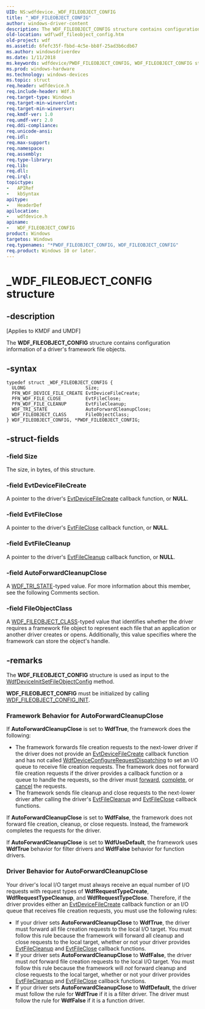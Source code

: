 ```yaml
---
UID: NS:wdfdevice._WDF_FILEOBJECT_CONFIG
title: "_WDF_FILEOBJECT_CONFIG"
author: windows-driver-content
description: The WDF_FILEOBJECT_CONFIG structure contains configuration information of a driver's framework file objects.
old-location: wdf\wdf_fileobject_config.htm
old-project: wdf
ms.assetid: 6fefc35f-fbbd-4c5e-bb8f-25ad3b6cdb67
ms.author: windowsdriverdev
ms.date: 1/11/2018
ms.keywords: wdfdevice/PWDF_FILEOBJECT_CONFIG, WDF_FILEOBJECT_CONFIG structure, DFDeviceObjectGeneralRef_5f843338-f299-48d3-80ad-d5d35c122d0f.xml, *PWDF_FILEOBJECT_CONFIG, WDF_FILEOBJECT_CONFIG, wdfdevice/WDF_FILEOBJECT_CONFIG, PWDF_FILEOBJECT_CONFIG structure pointer, kmdf.wdf_fileobject_config, PWDF_FILEOBJECT_CONFIG, wdf.wdf_fileobject_config, _WDF_FILEOBJECT_CONFIG
ms.prod: windows-hardware
ms.technology: windows-devices
ms.topic: struct
req.header: wdfdevice.h
req.include-header: Wdf.h
req.target-type: Windows
req.target-min-winverclnt: 
req.target-min-winversvr: 
req.kmdf-ver: 1.0
req.umdf-ver: 2.0
req.ddi-compliance: 
req.unicode-ansi: 
req.idl: 
req.max-support: 
req.namespace: 
req.assembly: 
req.type-library: 
req.lib: 
req.dll: 
req.irql: 
topictype:
-	APIRef
-	kbSyntax
apitype:
-	HeaderDef
apilocation:
-	wdfdevice.h
apiname:
-	WDF_FILEOBJECT_CONFIG
product: Windows
targetos: Windows
req.typenames: "*PWDF_FILEOBJECT_CONFIG, WDF_FILEOBJECT_CONFIG"
req.product: Windows 10 or later.
---
```


# _WDF_FILEOBJECT_CONFIG structure


## -description


<p class="CCE_Message">[Applies to KMDF and UMDF]

The <b>WDF_FILEOBJECT_CONFIG</b> structure contains configuration information of a driver's framework file objects. 


## -syntax


````
typedef struct _WDF_FILEOBJECT_CONFIG {
  ULONG                      Size;
  PFN_WDF_DEVICE_FILE_CREATE EvtDeviceFileCreate;
  PFN_WDF_FILE_CLOSE         EvtFileClose;
  PFN_WDF_FILE_CLEANUP       EvtFileCleanup;
  WDF_TRI_STATE              AutoForwardCleanupClose;
  WDF_FILEOBJECT_CLASS       FileObjectClass;
} WDF_FILEOBJECT_CONFIG, *PWDF_FILEOBJECT_CONFIG;
````


## -struct-fields




### -field Size

The size, in bytes, of this structure.


### -field EvtDeviceFileCreate

A pointer to the driver's <a href="..\wdfdevice\nc-wdfdevice-evt_wdf_device_file_create.md">EvtDeviceFileCreate</a> callback function, or <b>NULL</b>.


### -field EvtFileClose

A pointer to the driver's <a href="..\wdfdevice\nc-wdfdevice-evt_wdf_file_close.md">EvtFileClose</a> callback function, or <b>NULL</b>.


### -field EvtFileCleanup

A pointer to the driver's <a href="..\wdfdevice\nc-wdfdevice-evt_wdf_file_cleanup.md">EvtFileCleanup</a> callback function, or <b>NULL</b>.


### -field AutoForwardCleanupClose

A <a href="..\wudfddi_types\ne-wudfddi_types-_wdf_tri_state.md">WDF_TRI_STATE</a>-typed value. For more information about this member, see the following Comments section.


### -field FileObjectClass

A <a href="..\wdfdevice\ne-wdfdevice-_wdf_fileobject_class.md">WDF_FILEOBJECT_CLASS</a>-typed value that identifies whether the driver requires a framework file object to represent each file that an application or another driver creates or opens. Additionally, this value specifies where the framework can store the object's handle. 


## -remarks



The <b>WDF_FILEOBJECT_CONFIG</b> structure is used as input to the <a href="..\wdfdevice\nf-wdfdevice-wdfdeviceinitsetfileobjectconfig.md">WdfDeviceInitSetFileObjectConfig</a> method.

<b>WDF_FILEOBJECT_CONFIG</b> must be initialized by calling <a href="..\wdfdevice\nf-wdfdevice-wdf_fileobject_config_init.md">WDF_FILEOBJECT_CONFIG_INIT</a>.

<h3><a id="Framework_Behavior_for_AutoForwardCleanupClose"></a><a id="framework_behavior_for_autoforwardcleanupclose"></a><a id="FRAMEWORK_BEHAVIOR_FOR_AUTOFORWARDCLEANUPCLOSE"></a>Framework Behavior for <b>AutoForwardCleanupClose</b></h3>
If <b>AutoForwardCleanupClose</b> is set to <b>WdfTrue</b>, the framework does the following:

<ul>
<li>
The framework forwards file creation requests to the next-lower driver if the driver does not provide an <a href="..\wdfdevice\nc-wdfdevice-evt_wdf_device_file_create.md">EvtDeviceFileCreate</a> callback function and has not called <a href="..\wdfdevice\nf-wdfdevice-wdfdeviceconfigurerequestdispatching.md">WdfDeviceConfigureRequestDispatching</a> to set an I/O queue to receive file creation requests. The framework does not forward file creation requests if the driver provides a callback function or a queue to handle the requests, so the driver must <a href="https://docs.microsoft.com/en-us/windows-hardware/drivers/wdf/forwarding-i-o-requests">forward</a>, <a href="https://docs.microsoft.com/en-us/windows-hardware/drivers/wdf/completing-i-o-requests">complete</a>, or <a href="https://docs.microsoft.com/en-us/windows-hardware/drivers/wdf/canceling-i-o-requests">cancel</a> the requests.

</li>
<li>
The framework sends file cleanup and close requests to the next-lower driver after calling the driver's <a href="..\wdfdevice\nc-wdfdevice-evt_wdf_file_cleanup.md">EvtFileCleanup</a> and <a href="..\wdfdevice\nc-wdfdevice-evt_wdf_file_close.md">EvtFileClose</a> callback functions.

</li>
</ul>
If <b>AutoForwardCleanupClose</b> is set to <b>WdfFalse</b>, the framework does not forward file creation, cleanup, or close requests. Instead, the framework completes the requests for the driver.

If <b>AutoForwardCleanupClose</b> is set to <b>WdfUseDefault</b>, the framework uses <b>WdfTrue</b> behavior for filter drivers and <b>WdfFalse</b> behavior for function drivers.

<h3><a id="Driver_Behavior_for_AutoForwardCleanupClose"></a><a id="driver_behavior_for_autoforwardcleanupclose"></a><a id="DRIVER_BEHAVIOR_FOR_AUTOFORWARDCLEANUPCLOSE"></a>Driver Behavior for <b>AutoForwardCleanupClose</b></h3>
Your driver's local I/O target must always receive an equal number of I/O requests with request types of <b>WdfRequestTypeCreate</b>, <b>WdfRequestTypeCleanup</b>, and <b>WdfRequestTypeClose</b>. Therefore, if the driver provides either an <a href="..\wdfdevice\nc-wdfdevice-evt_wdf_device_file_create.md">EvtDeviceFileCreate</a> callback function or an I/O queue that receives file creation requests, you must use the following rules:

<ul>
<li>
If your driver sets <b>AutoForwardCleanupClose</b> to <b>WdfTrue</b>, the driver must forward all file creation requests to the local I/O target. You must follow this rule because the framework will forward all cleanup and close requests to the local target, whether or not your driver provides <a href="..\wdfdevice\nc-wdfdevice-evt_wdf_file_cleanup.md">EvtFileCleanup</a> and <a href="..\wdfdevice\nc-wdfdevice-evt_wdf_file_close.md">EvtFileClose</a> callback functions.

</li>
<li>
If your driver sets <b>AutoForwardCleanupClose</b> to <b>WdfFalse</b>, the driver must <i>not</i> forward file creation requests to the local I/O target. You must follow this rule because the framework will <i>not</i> forward cleanup and close requests to the local target, whether or not your driver provides <a href="..\wdfdevice\nc-wdfdevice-evt_wdf_file_cleanup.md">EvtFileCleanup</a> and <a href="..\wdfdevice\nc-wdfdevice-evt_wdf_file_close.md">EvtFileClose</a> callback functions.

</li>
<li>
If your driver sets <b>AutoForwardCleanupClose</b> to <b>WdfDefault</b>, the driver must follow the rule for <b>WdfTrue</b> if it is a filter driver. The driver must follow the rule for <b>WdfFalse</b> if it is a function driver.

</li>
</ul>


